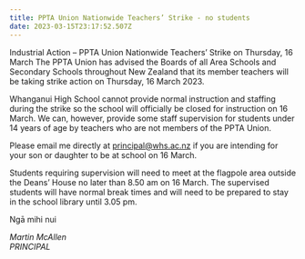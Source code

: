 ```yaml
---
title: PPTA Union Nationwide Teachers’ Strike - no students
date: 2023-03-15T23:17:52.507Z
---
```

Industrial Action – PPTA Union Nationwide Teachers’ Strike on Thursday, 16 March
The PPTA Union has advised the Boards of all Area Schools and Secondary Schools throughout New Zealand that its member teachers will be taking strike action on Thursday, 16 March 2023.

Whanganui High School cannot provide normal instruction and staffing during the strike so the school will officially be closed for instruction on 16 March.  We can, however, provide some staff supervision for students under 14 years of age by teachers who are not members of the PPTA Union.

Please email me directly at principal@whs.ac.nz if you are intending for your son or daughter to be at school on 16 March.

Students requiring supervision will need to meet at the flagpole area outside the Deans’ House no later than 8.50 am on 16 March.  The supervised students will have normal break times and will need to be prepared to stay in the school library until 3.05 pm.

Ngā mihi nui 
 
*Martin McAllen  
PRINCIPAL*
